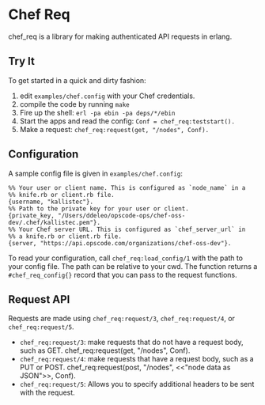 # Chef Req

chef\_req is a library for making authenticated API requests in erlang.

## Try It
To get started in a quick and dirty fashion:

1. edit `examples/chef.config` with your Chef credentials.
2. compile the code by running `make`
3. Fire up the shell: `erl -pa ebin -pa deps/*/ebin`
4. Start the apps and read the config: `Conf = chef_req:teststart().`
5. Make a request: `chef_req:request(get, "/nodes", Conf).`

## Configuration
A sample config file is given in `examples/chef.config`:

    %% Your user or client name. This is configured as `node_name` in a
    %% knife.rb or client.rb file.
    {username, "kallistec"}.
    %% Path to the private key for your user or client.
    {private_key, "/Users/ddeleo/opscode-ops/chef-oss-dev/.chef/kallistec.pem"}.
    %% Your Chef server URL. This is configured as `chef_server_url` in
    %% a knife.rb or client.rb file.
    {server, "https://api.opscode.com/organizations/chef-oss-dev"}.

To read your configuration, call `chef_req:load_config/1` with the path
to your config file. The path can be relative to your cwd. The function
returns a `#chef_req_config{}` record that you can pass to the request
functions.

## Request API
Requests are made using `chef_req:request/3`, `chef_req:request/4`, or 
`chef_req:request/5`.

* `chef_req:request/3`: make requests that do not have a request body,
  such as GET.
        chef_req:request(get, "/nodes", Conf).
* `chef_req:request/4`: make requests that have a request body, such as
  a PUT or POST.
        chef_req:request(post, "/nodes", <<"node data as JSON">>, Conf).
* `chef_req:request/5`: Allows you to specify additional headers to be
  sent with the request.

